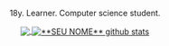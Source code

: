   <div align="center">
  <p>18y. Learner. Computer science student.</p>
 <a href="https://github.com/gabrielaugz">
  <img align="center" src="https://github-readme-stats.vercel.app/api/top-langs/?username=gabrielaugz&theme=dracula&hide_langs_below=1" />
</a>

<a href="https://github.com/Gurupreet">
 <img align="center" src="https://github-readme-stats.vercel.app/api?username=gabrielaugz&show_icons=true&theme=dracula&line_height=27" alt="**SEU NOME** github stats"/>
</a>
